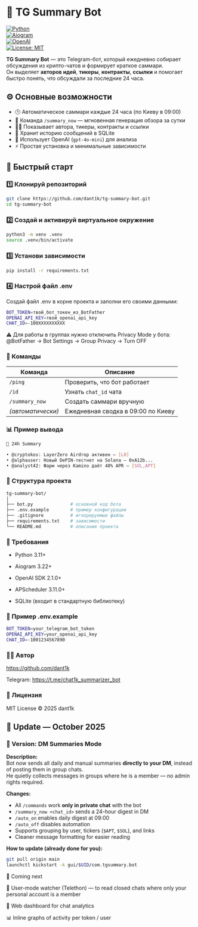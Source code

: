 # 🧠 TG Summary Bot

[![Python](https://img.shields.io/badge/python-3.11+-blue.svg)](https://www.python.org/)  
[![Aiogram](https://img.shields.io/badge/aiogram-3.22-brightgreen)](https://docs.aiogram.dev/)  
[![OpenAI](https://img.shields.io/badge/OpenAI-API-orange)](https://platform.openai.com/)  
[![License: MIT](https://img.shields.io/badge/License-MIT-yellow.svg)](LICENSE)

**TG Summary Bot** — это Telegram-бот, который ежедневно собирает обсуждения из крипто-чатов и формирует краткое саммари.  
Он выделяет **авторов идей**, **тикеры**, **контракты**, **ссылки** и помогает быстро понять, что обсуждали за последние 24 часа.

##  ⚙️ Основные возможности

- 🕒 Автоматическое саммари каждые 24 часа (по Киеву в 09:00)
- 💬 Команда `/summary_now` — мгновенная генерация обзора за сутки
- 🙋‍♂️ Показывает автора, тикеры, контракты и ссылки
- 💾 Хранит историю сообщений в SQLite
- 🤖 Использует OpenAI (`gpt-4o-mini`) для анализа
- ⚡ Простая установка и минимальные зависимости

## 🚀 Быстрый старт

### 1️⃣ Клонируй репозиторий
```bash
git clone https://github.com/dant1k/tg-summary-bot.git
cd tg-summary-bot
```
### 2️⃣ Создай и активируй виртуальное окружение
```bash
python3 -m venv .venv
source .venv/bin/activate
```

### 3️⃣ Установи зависимости
```bash
pip install -r requirements.txt
```
### 4️⃣ Настрой файл .env

Создай файл .env в корне проекта и заполни его своими данными:
```bash
BOT_TOKEN=твой_бот_токен_из_BotFather
OPENAI_API_KEY=твой_openai_api_key
CHAT_ID=-100XXXXXXXXXX
```
⚠️ Для работы в группах нужно отключить Privacy Mode у бота:
@BotFather → Bot Settings → Group Privacy → Turn OFF

### 💬 Команды
| Команда           | Описание                           |
| ----------------- | ---------------------------------- |
| `/ping`           | Проверить, что бот работает        |
| `/id`             | Узнать `chat_id` чата              |
| `/summary_now`    | Создать саммари вручную            |
| *(автоматически)* | Ежедневная сводка в 09:00 по Киеву |

### 📊 Пример вывода
```bash
🧾 24h Summary

• @cryptokos: LayerZero Airdrop активен — [L0]
• @alphauser: Новый DePIN-тестнет на Solana — 0xA12b...
• @analyst42: Фарм через Kamino даёт 40% APR — [SOL,APT]
```
### 📁 Структура проекта
```bash
tg-summary-bot/
│
├── bot.py              # основной код бота
├── .env.example        # пример конфигурации
├── .gitignore          # игнорируемые файлы
├── requirements.txt    # зависимости
└── README.md           # описание проекта
```
### 📁 Требования

- Python 3.11+

- Aiogram 3.22+

- OpenAI SDK 2.1.0+

- APScheduler 3.11.0+

- SQLite (входит в стандартную библиотеку)

### 🧩 Пример .env.example
```bash
BOT_TOKEN=your_telegram_bot_token
OPENAI_API_KEY=your_openai_api_key
CHAT_ID=-1001234567890
```

### 🧑‍💻 Автор

https://github.com/dant1k

Telegram: https://t.me/chat1k_summarizer_bot


### 🪪 Лицензия

MIT License © 2025 dant1k

## 🔄 Update — October 2025

### 🧠 Version: DM Summaries Mode
**Description:**  
Bot now sends all daily and manual summaries **directly to your DM**, instead of posting them in group chats.  
He quietly collects messages in groups where he is a member — no admin rights required.

**Changes:**
- All `/commands` work **only in private chat** with the bot  
- `/summary_now <chat_id>` sends a 24-hour digest in DM  
- `/auto_on` enables daily digest at 09:00  
- `/auto_off` disables automation  
- Supports grouping by user, tickers (`$APT`, `$SOL`), and links  
- Cleaner message formatting for easier reading  

**How to update (already done for you):**
```bash
git pull origin main
launchctl kickstart -k gui/$UID/com.tgsummary.bot
```

🚀 Coming next

🧩 User-mode watcher (Telethon) — to read closed chats where only your personal account is a member

🧰 Web dashboard for chat analytics

📊 Inline graphs of activity per token / user
